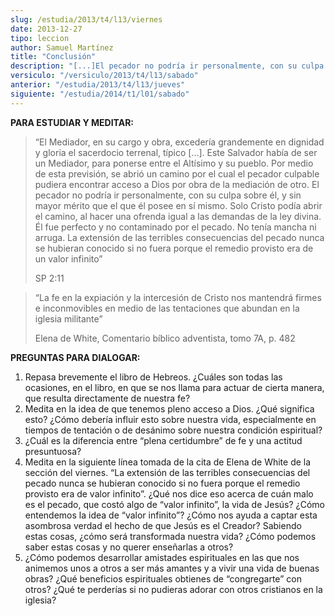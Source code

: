 ```yaml
---
slug: /estudia/2013/t4/l13/viernes
date: 2013-12-27
tipo: leccion
author: Samuel Martínez
title: "Conclusión"
description: "[...]El pecador no podría ir personalmente, con su culpa sobre él, y sin mayor  mérito que el que él posee en sí mismo. Solo Cristo podía abrir el camino, al  hacer una ofrenda igual a las demandas de la ley divina. Él fue perfecto y no  contaminado por el pecado. No tenía man..."
versiculo: "/versiculo/2013/t4/l13/sabado"
anterior: "/estudia/2013/t4/l13/jueves"
siguiente: "/estudia/2014/t1/l01/sabado"
---
```


**PARA ESTUDIAR Y MEDITAR:**

> “El Mediador, en su cargo y obra, excedería grandemente en dignidad y gloria el sacerdocio terrenal, típico [...]. Este Salvador había de ser un Mediador, para ponerse entre el Altísimo y su pueblo. Por medio de esta previsión, se abrió un camino por el cual el pecador culpable pudiera encontrar acceso a Dios por obra de la mediación de otro. El pecador no podría ir personalmente, con su culpa sobre él, y sin mayor mérito que el que él posee en sí mismo. Solo Cristo podía abrir el camino, al hacer una ofrenda igual a las demandas de la ley divina. Él fue perfecto y no contaminado por el pecado. No tenía mancha ni arruga. La extensión de las terribles consecuencias del pecado nunca se hubieran conocido si no fuera porque el remedio provisto era de un valor infinito”
>
> SP 2:11

> “La fe en la expiación y la intercesión de Cristo nos mantendrá firmes e inconmovibles en medio de las tentaciones que abundan en la iglesia militante”
>
> Elena de White, Comentario bíblico adventista, tomo 7A, p. 482

**PREGUNTAS PARA DIALOGAR:**

1.  Repasa brevemente el libro de Hebreos. ¿Cuáles son todas las ocasiones, en el libro, en que se nos llama para actuar de cierta manera, que resulta directamente de nuestra fe?
2.  Medita en la idea de que tenemos pleno acceso a Dios. ¿Qué significa esto? ¿Cómo debería influir esto sobre nuestra vida, especialmente en tiempos de tentación o de desánimo sobre nuestra condición espiritual?
3.  ¿Cuál es la diferencia entre “plena certidumbre” de fe y una actitud presuntuosa?
4.  Medita en la siguiente línea tomada de la cita de Elena de White de la sección del viernes. “La extensión de las terribles consecuencias del pecado nunca se hubieran conocido si no fuera porque el remedio provisto era de valor infinito”. ¿Qué nos dice eso acerca de cuán malo es el pecado, que costó algo de “valor infinito”, la vida de Jesús? ¿Cómo entendemos la idea de “valor infinito”? ¿Cómo nos ayuda a captar esta asombrosa verdad el hecho de que Jesús es el Creador? Sabiendo estas cosas, ¿cómo será transformada nuestra vida? ¿Cómo podemos saber estas cosas y no querer enseñarlas a otros?
5.  ¿Cómo podemos desarrollar amistades espirituales en las que nos animemos unos a otros a ser más amantes y a vivir una vida de buenas obras? ¿Qué beneficios espirituales obtienes de “congregarte” con otros? ¿Qué te perderías si no pudieras adorar con otros cristianos en la iglesia?
